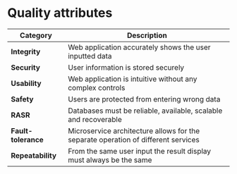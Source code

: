 # Quality attributes  
| Category | Description |
| --- | --- |
| **Integrity** | Web application accurately shows the user inputted data |
| **Security** | User information is stored securely |
| **Usability** | Web application is intuitive without any complex controls |
| **Safety** | Users are protected from entering wrong data |
| **RASR** | Databases must be reliable, available, scalable and recoverable |
| **Fault-tolerance** | Microservice architecture allows for the separate operation of different services |
| **Repeatability** | From the same user input the result display must always be the same |